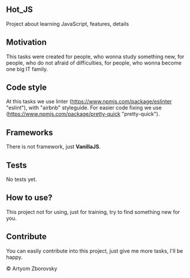 ## Hot_JS

Project about learning JavaScript, features, details

## Motivation

This tasks were created for people, who wonna study something new, for people, who do not afraid of difficulties,
for people, who wonna become one big IT family.

## Code style

At this tasks we use linter (https://www.npmjs.com/package/eslinter "eslint"), with "airbnb" styleguide.
For easier code fixing we use (https://www.npmjs.com/package/pretty-quick "pretty-quick").

## Frameworks

There is not framework, just **VanillaJS**.

## Tests

No tests yet.

## How to use?

This project not for using, just for training, try to find something new for you.

## Contribute

You can easily contribute into this project, just give me more tasks, I'll be happy.

© Artyom Zborovsky
